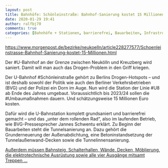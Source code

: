 ```yaml
---
layout: post
title: Bahnhöfe: Schönleinstraße: Bahnhof-Sanierung kostet 15 Millionen, aus Berliner Morgenpost
date: 2020-01-29 19:41
author: ralfbj70
comments: true
categories: [Bahnhöfe + Stationen, barrierefrei, Bauarbeiten, Infrastruktur, Schönleinstraße, U-Bahn, U8, Umbaumaßnahmen]
---
```

https://www.morgenpost.de/bezirke/neukoelln/article228277577/Schoenleinstrasse-Bahnhof-Sanierung-kostet-15-Millionen.html

Der #U-Bahnhof an der Grenze zwischen Neukölln und Kreuzberg wird saniert. Damit will man auch das Drogen-Problem in den Griff kriegen.

Der U-Bahnhof #Schönleinstraße gehört zu Berlins Drogen-Hotspots – und ist deshalb sowohl der Politik wie auch den Berliner Verkehrsbetrieben (BVG) und der Polizei ein Dorn im Auge. Nun wird die Station der Linie #U8 ab Ende des Jahres umgebaut. Voraussichtlich bis 2023/24 sollen die #Umbaumaßnahmen dauern. Und schätzungsweise 15 Millionen Euro kosten.

Dafür wird die U-Bahnstation komplett grundsaniert und barrierefrei gemacht – und das „unter dem rollenden Rad“, also im laufenden Betrieb, wie BVG-Pressesprecher Jannes Schwentu erklärt. Zu Beginn der Bauarbeiten steht die Tunnelsanierung an. Dazu gehört die Grunderneuerung der Außenabdichtung, eine Betoninstandsetzung der Tunnelaußenwand-Decken sowie die Tunnelinnensanierung.

<a href="https://www.morgenpost.de/bezirke/neukoelln/article228277577/Schoenleinstrasse-Bahnhof-Sanierung-kostet-15-Millionen.html">Außerdem müssen Bahnsteig, Schalterhallen, Wände, Decken, Möblierung, die elektrotechnische Ausrüstung sowie alle vier Ausgänge mitsamt Treppen ...</a>
